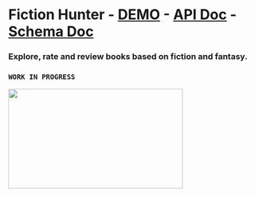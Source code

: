 # Fiction Hunter - [DEMO](https://fiction-hunter.herokuapp.com/) - [API Doc](/documentation/APIdoc.md) - [Schema Doc](/documentation/SchemaDoc.md)

### Explore, rate and review books based on fiction and fantasy.

### <code>WORK IN PROGRESS</code>
<img src="https://media.giphy.com/media/cge9nG7e7wKWbMm9cY/giphy.gif" width="350" height="200" />
